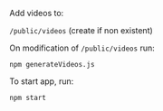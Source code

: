 Add videos to:

`/public/videos` (create if non existent)

On modification of `/public/videos` run:

`npm generateVideos.js`

To start app, run:

`npm start`